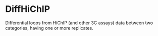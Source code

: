 # DiffHiChIP
Differential loops from HiChIP (and other 3C assays) data between two categories, having one or more replicates.

